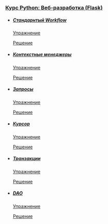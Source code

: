 
### [Курс Python: Веб-разработка (Flask)](https://ru.hexlet.io/courses/python-flask)

- ##### [Стандарнтый Workflow](https://ru.hexlet.io/courses/python-sql/lessons/workflow/theory_unit)

    [Упражнение](https://ru.hexlet.io/courses/python-sql/lessons/workflow/exercise_unit)

    [Решение](https://ru.hexlet.io/code_reviews/1691518)

- ##### [Контекстные менеджеры](https://ru.hexlet.io/courses/python-sql/lessons/context-managers/theory_unit)

    [Упражнение](https://ru.hexlet.io/courses/python-sql/lessons/context-managers/exercise_unit)

    [Решение](https://ru.hexlet.io/code_reviews/1691565)

- ##### [Запросы](https://ru.hexlet.io/courses/python-sql/lessons/query/theory_unit)

    [Упражнение](https://ru.hexlet.io/courses/python-sql/lessons/query/exercise_unit)

    [Решение](https://ru.hexlet.io/code_reviews/1692823)

- ##### [Курсор](https://ru.hexlet.io/courses/python-sql/lessons/cursor/exercise_unit)

    [Упражнение](https://ru.hexlet.io/courses/python-sql/lessons/cursor/exercise_unit)

    [Решение](https://ru.hexlet.io/code_reviews/1699495)

- ##### [Транзакции](https://ru.hexlet.io/courses/python-sql/lessons/transaction/theory_unit)

    [Упражнение](https://ru.hexlet.io/courses/python-sql/lessons/transaction/exercise_unit)

    [Решение](https://ru.hexlet.io/code_reviews/1700329)

- ##### [DAO](https://ru.hexlet.io/courses/python-sql/lessons/dao/theory_unit)

    [Упражнение](https://ru.hexlet.io/courses/python-sql/lessons/dao/exercise_unit)

    [Решение](https://ru.hexlet.io/code_reviews/1704616)
